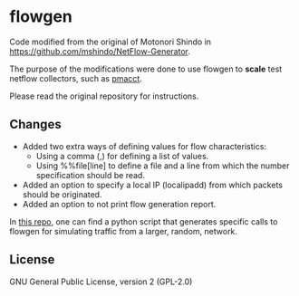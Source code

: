 flowgen
=======

Code modified from the original of Motonori Shindo in https://github.com/mshindo/NetFlow-Generator.

The purpose of the modifications were done to use flowgen to **scale** test netflow collectors, such as [pmacct](https://github.com/pmacct/pmacct). 

Please read the original repository for instructions.

Changes
------
* Added two extra ways of defining values for flow characteristics:
	* Using a comma (,) for defining a list of values.
	* Using %%file[line] to define a file and a line from which the number specification should be read.
* Added an option to specify a local IP (localipadd) from which packets should be originated.
* Added an option to not print flow generation report.

In [this repo](https://github.com/jccardonar/generator_for_flowgen), one can find a python script that generates specific calls to flowgen for simulating traffic from a larger, random, network.

License
-------
GNU General Public License, version 2 (GPL-2.0)





